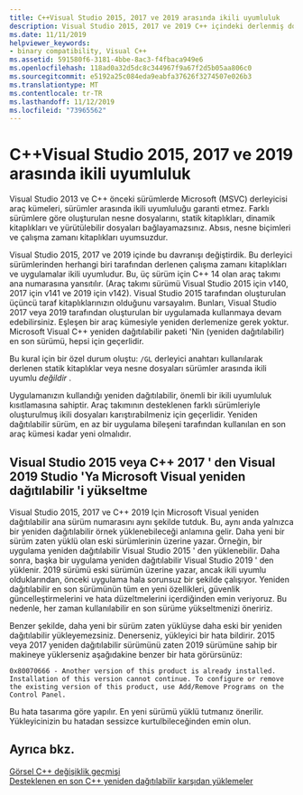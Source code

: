 ```yaml
---
title: C++Visual Studio 2015, 2017 ve 2019 arasında ikili uyumluluk
description: Visual Studio 2015, 2017 ve 2019 C++ içindeki derlenmiş dosyalar arasında ikili uyumluluğun nasıl çalıştığını açıklar. Her üç sürüm C++ Için bir Microsoft Visual yeniden dağıtılabilir paketi çalışmaktadır.
ms.date: 11/11/2019
helpviewer_keywords:
- binary compatibility, Visual C++
ms.assetid: 591580f6-3181-4bbe-8ac3-f4fbaca949e6
ms.openlocfilehash: 118ad0a32d5dc8c344967f9a67f2d5b05aa806c0
ms.sourcegitcommit: e5192a25c084eda9eabfa37626f3274507e026b3
ms.translationtype: MT
ms.contentlocale: tr-TR
ms.lasthandoff: 11/12/2019
ms.locfileid: "73965562"
---
```

# <a name="c-binary-compatibility-between-visual-studio-2015-2017-and-2019"></a>C++Visual Studio 2015, 2017 ve 2019 arasında ikili uyumluluk

Visual Studio 2013 ve C++ önceki sürümlerde Microsoft (MSVC) derleyicisi araç kümeleri, sürümler arasında ikili uyumluluğu garanti etmez. Farklı sürümlere göre oluşturulan nesne dosyalarını, statik kitaplıkları, dinamik kitaplıkları ve yürütülebilir dosyaları bağlayamazsınız. Absıs, nesne biçimleri ve çalışma zamanı kitaplıkları uyumsuzdur.

Visual Studio 2015, 2017 ve 2019 içinde bu davranışı değiştirdik. Bu derleyici sürümlerinden herhangi biri tarafından derlenen çalışma zamanı kitaplıkları ve uygulamalar ikili uyumludur. Bu, üç sürüm için C++ 14 olan araç takımı ana numarasına yansıtılır. (Araç takımı sürümü Visual Studio 2015 için v140, 2017 için v141 ve 2019 için v142). Visual Studio 2015 tarafından oluşturulan üçüncü taraf kitaplıklarınızın olduğunu varsayalım. Bunları, Visual Studio 2017 veya 2019 tarafından oluşturulan bir uygulamada kullanmaya devam edebilirsiniz. Eşleşen bir araç kümesiyle yeniden derlemenize gerek yoktur. Microsoft Visual C++ yeniden dağıtılabilir paketi 'Nin (yeniden dağıtılabilir) en son sürümü, hepsi için geçerlidir.

Bu kural için bir özel durum oluştu: `/GL` derleyici anahtarı kullanılarak derlenen statik kitaplıklar veya nesne dosyaları sürümler arasında ikili uyumlu *değildir* .

Uygulamanızın kullandığı yeniden dağıtılabilir, önemli bir ikili uyumluluk kısıtlamasına sahiptir. Araç takımının desteklenen farklı sürümleriyle oluşturulmuş ikili dosyaları karıştırabilmeniz için geçerlidir. Yeniden dağıtılabilir sürüm, en az bir uygulama bileşeni tarafından kullanılan en son araç kümesi kadar yeni olmalıdır.

## <a name="upgrade-the-microsoft-visual-c-redistributable-from-visual-studio-2015-or-2017-to-visual-studio-2019"></a>Visual Studio 2015 veya C++ 2017 ' den Visual 2019 Studio 'Ya Microsoft Visual yeniden dağıtılabilir 'i yükseltme

Visual Studio 2015, 2017 ve C++ 2019 Için Microsoft Visual yeniden dağıtılabilir ana sürüm numarasını aynı şekilde tutduk. Bu, aynı anda yalnızca bir yeniden dağıtılabilir örnek yüklenebileceği anlamına gelir. Daha yeni bir sürüm zaten yüklü olan eski sürümlerinin üzerine yazar. Örneğin, bir uygulama yeniden dağıtılabilir Visual Studio 2015 ' den yüklenebilir. Daha sonra, başka bir uygulama yeniden dağıtılabilir Visual Studio 2019 ' den yüklenir. 2019 sürümü eski sürümün üzerine yazar, ancak ikili uyumlu olduklarından, önceki uygulama hala sorunsuz bir şekilde çalışıyor. Yeniden dağıtılabilir en son sürümünün tüm en yeni özellikleri, güvenlik güncelleştirmelerini ve hata düzeltmelerini içerdiğinden emin veriyoruz. Bu nedenle, her zaman kullanılabilir en son sürüme yükseltmenizi öneririz.

Benzer şekilde, daha yeni bir sürüm zaten yüklüyse daha eski bir yeniden dağıtılabilir yükleyemezsiniz. Denerseniz, yükleyici bir hata bildirir. 2015 veya 2017 yeniden dağıtılabilir sürümünü zaten 2019 sürümüne sahip bir makineye yüklerseniz aşağıdakine benzer bir hata görürsünüz:

```Output
0x80070666 - Another version of this product is already installed. Installation of this version cannot continue. To configure or remove the existing version of this product, use Add/Remove Programs on the Control Panel.
```

Bu hata tasarıma göre yapılır. En yeni sürümü yüklü tutmanız önerilir. Yükleyicinizin bu hatadan sessizce kurtulbileceğinden emin olun.

## <a name="see-also"></a>Ayrıca bkz.

[Görsel C++ değişiklik geçmişi](../porting/visual-cpp-change-history-2003-2015.md)\
[Desteklenen en son C++ yeniden dağıtılabilir karşıdan yüklemeler](https://support.microsoft.com/help/2977003/the-latest-supported-visual-c-downloads)
